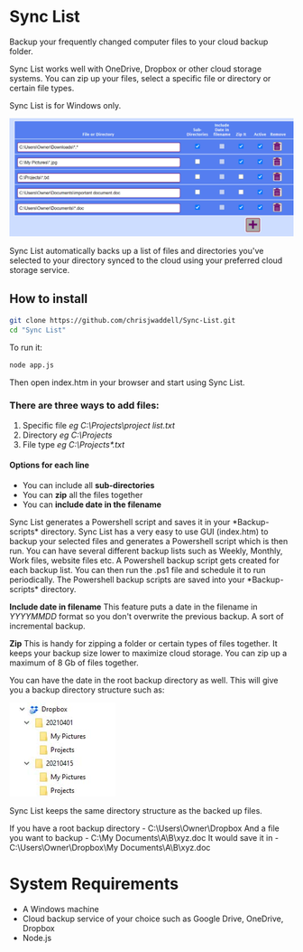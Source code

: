 # Sync List

Backup your frequently changed computer files to your cloud backup folder.

Sync List works well with OneDrive, Dropbox or other cloud storage systems.
You can zip up your files, select a specific file or directory or certain file types.

Sync List is for Windows only.

![Sync List File list](https://github.com/chrisjwaddell/Sync-List/blob/main/img/sync-list.jpg)

Sync List automatically backs up a list of files and directories you've selected to your directory synced to the cloud using your preferred cloud storage service.


## How to install

```bash
git clone https://github.com/chrisjwaddell/Sync-List.git
cd "Sync List"
```

To run it:
```bash
node app.js
```

Then open index.htm in your browser and start using Sync List.



### There are three ways to add files:
1. Specific file *eg C:\Projects\project list.txt*
2. Directory *eg C:\Projects*
3. File type *eg C:\Projects\*.txt*


#### Options for each line
- You can include all **sub-directories**
- You can **zip** all the files together
- You can **include date in the filename**


Sync List generates a Powershell script and saves it in your *Backup-scripts\* directory.
Sync List has a very easy to use GUI (index.htm) to backup your selected files and generates a Powershell script which is then run.
You can have several different backup lists such as Weekly, Monthly, Work files, website files etc. A Powershell backup script gets created for each backup list.
You can then run the .ps1 file and schedule it to run periodically. The Powershell backup scripts are saved into your *Backup-scripts\* directory.

**Include date in filename**
This feature puts a date in the filename in *YYYYMMDD* format so you don't overwrite the previous backup. A sort of incremental backup.

**Zip**
This is handy for zipping a folder or certain types of files together. It keeps your backup size lower to maximize cloud storage.
You can zip up a maximum of 8 Gb of files together.


You can have the date in the root backup directory as well. This will give you a backup directory structure such as:

![Sync List Directory structure](https://github.com/chrisjwaddell/Sync-List/blob/main/img/directories.jpg)

Sync List keeps the same directory structure as the backed up files.

If you have a root backup directory - C:\Users\Owner\Dropbox
And a file you want to backup - C:\My Documents\A\B\xyz.doc
It would save it in - C:\Users\Owner\Dropbox\My Documents\A\B\xyz.doc



# System Requirements
* A Windows machine
* Cloud backup service of your choice such as Google Drive, OneDrive, Dropbox
* Node.js
















